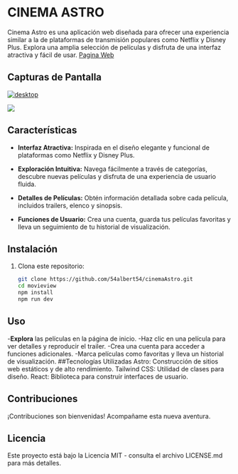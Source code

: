# CINEMA ASTRO

Cinema Astro es una aplicación web diseñada para ofrecer una experiencia similar a la de plataformas de transmisión populares como Netflix y Disney Plus. Explora una amplia selección de películas y disfruta de una interfaz atractiva y fácil de usar.
[Pagina Web][s]

## Capturas de Pantalla

[![desktop](https://pbs.twimg.com/media/GC4zWErWgAAs0hY?format=jpg&name=medium "desktop")](https://pbs.twimg.com/media/GC4zWErWgAAs0hY?format=jpg&name=medium "desktop")

[![](https://pbs.twimg.com/media/GC4zWEvXYAAVuQW?format=jpg&name=medium)](https://pbs.twimg.com/media/GC4zWEvXYAAVuQW?format=jpg&name=medium)
<!-- Agrega más capturas de pantalla según sea necesario -->

## Características

- **Interfaz Atractiva:** Inspirada en el diseño elegante y funcional de plataformas como Netflix y Disney Plus.

- **Exploración Intuitiva:** Navega fácilmente a través de categorías, descubre nuevas películas y disfruta de una experiencia de usuario fluida.

- **Detalles de Películas:** Obtén información detallada sobre cada película, incluidos trailers, elenco y sinopsis.

- **Funciones de Usuario:** Crea una cuenta, guarda tus películas favoritas y lleva un seguimiento de tu historial de visualización.

## Instalación

1. Clona este repositorio:

   ```bash
   git clone https://github.com/54albert54/cinemaAstro.git
   cd movieview
   npm install
   npm run dev
   ```
   
## Uso
-**Explora**  las películas en la página de inicio.
-Haz clic en una película para ver detalles y reproducir el trailer.
-Crea una cuenta para acceder a funciones adicionales.
-Marca películas como favoritas y lleva un historial de visualización.
##Tecnologías Utilizadas
Astro: Construcción de sitios web estáticos y de alto rendimiento.
Tailwind CSS: Utilidad de clases para diseño.
React: Biblioteca para construir interfaces de usuario.

## Contribuciones
¡Contribuciones son bienvenidas! Acompañame esta nueva aventura.

## Licencia
Este proyecto está bajo la Licencia MIT - consulta el archivo LICENSE.md para más detalles.


[s]: https://astro-movie.netlify.app "web"
[s]: https://astro-movie.netlify.app "web"
